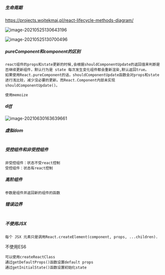 ##### 生命周期

https://projects.wojtekmaj.pl/react-lifecycle-methods-diagram/

![image-20210525130643196](/Users/limengyun/md/md/image-20210525130643196.png)

![image-20210525130700496](/Users/limengyun/md/md/image-20210525130700496.png)

##### pureComponent和component的区别

```
react组件的props和state更新的时候,会根据shouldComponentUpdate的返回值来判断是否继续更新组件，默认行为是 state 每次发生变化组件都会重新渲染,默认返回true。
如果使用React.pureComponent的话，shouldComponentUpdate函数会对props和state进行浅比较，减少没必要的更新。而React.Component内部未实现shouldComponentUpdate()。

使用memoize
```

##### diff

![image-20210630163639661](/Users/limengyun/md/md/image-20210630163639661.png)

##### 虚拟dom

```
```

##### 受控组件和非受控组件

```
非受控组件：状态不受react控制
受控组件：状态有react控制
```

##### 高阶组件

```
参数是组件并返回新的组件的函数
```

##### 错误边界

```
```

##### 不使用JSX

```
每个 JSX 元素只是调用React.createElement(component, props, ...children). 
```

不使用ES6

```
可以使用createReactClass
通过getDefaultProps()函数设置default props
通过getInitialState()函数设置初始化state
```

